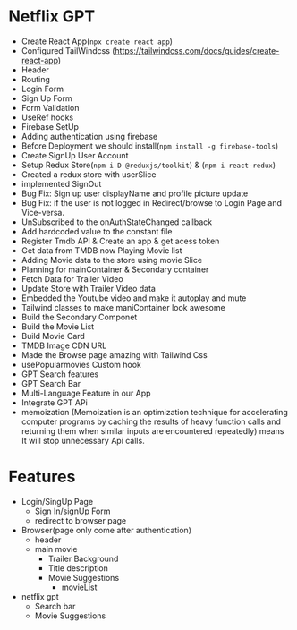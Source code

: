 # Netflix GPT

- Create React App(`npx create react app`)
- Configured TailWindcss (https://tailwindcss.com/docs/guides/create-react-app)
- Header
- Routing
- Login Form
- Sign Up Form
- Form Validation
- UseRef hooks
- Firebase SetUp
- Adding authentication using firebase
- Before Deployment we should install(`npm install -g firebase-tools`)
- Create SignUp User Account
- Setup Redux Store(`npm i D @reduxjs/toolkit`) & (`npm i react-redux`)
- Created a redux store with userSlice
- implemented SignOut 
- Bug Fix: Sign up user displayName and profile picture update
- Bug Fix: if the user is not logged in  Redirect/browse to Login Page and Vice-versa.
- UnSubscribed to the onAuthStateChanged callback
- Add hardcoded value to the constant file
- Register Tmdb API & Create an app & get acess token
- Get data from TMDB now Playing Movie list
- Adding Movie data to the store using movie Slice
- Planning for mainContainer & Secondary container
- Fetch Data for Trailer Video
- Update Store with Trailer Video data
- Embedded the Youtube video and make it autoplay and mute
- Tailwind classes to make maniContainer look awesome
- Build the Secondary Componet 
- Build the Movie List
- Build Movie Card
- TMDB Image CDN URL
- Made the Browse  page amazing with Tailwind Css
- usePopularmovies Custom hook
- GPT Search features
- GPT Search Bar
- Multi-Language Feature in our App
- Integrate GPT APi
- memoization (Memoization is an optimization technique for accelerating computer programs by caching the results of heavy function calls and returning them when similar inputs are encountered repeatedly) means It will stop unnecessary Api calls.

# Features
- Login/SingUp Page
    -  Sign In/signUp Form
    -  redirect to browser page
- Browser(page only come after authentication)
   -  header
   -  main movie
      - Trailer Background
      - Title description
      - Movie Suggestions
          - movieList
- netflix gpt
   - Search bar
   - Movie Suggestions
